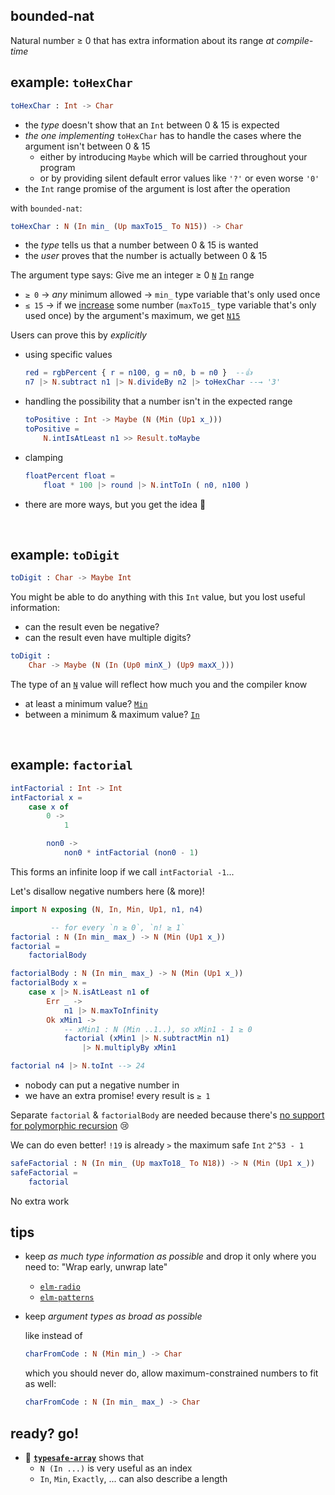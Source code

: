 ## bounded-nat

Natural number ≥ 0 that has extra information about its range _at compile-time_

## example: `toHexChar`

```elm
toHexChar : Int -> Char
```

  - the _type_ doesn't show that an `Int` between 0 & 15 is expected
  - _the one implementing_ `toHexChar` has to handle the cases where the argument isn't between 0 & 15
      - either by introducing `Maybe` which will be carried throughout your program
      - or by providing silent default error values like `'?'` or even worse `'0'`
  - the `Int` range promise of the argument is lost after the operation

with `bounded-nat`:
```elm
toHexChar : N (In min_ (Up maxTo15_ To N15)) -> Char
```

  - the _type_ tells us that a number between 0 & 15 is wanted
  - the _user_ proves that the number is actually between 0 & 15

The argument type says: Give me an integer ≥ 0 [`N`](N#N) [`In`](N#In) range
  - `≥ 0` → _any_ minimum allowed → `min_` type variable that's only used once
  - `≤ 15` → if we [increase](N#Up) some number (`maxTo15_` type variable that's only used once) by the argument's maximum, we get [`N15`](N#N15)

Users can prove this by _explicitly_

  - using specific values

    ```elm
    red = rgbPercent { r = n100, g = n0, b = n0 }  --👍
    n7 |> N.subtract n1 |> N.divideBy n2 |> toHexChar --→ '3'
    ```

  - handling the possibility that a number isn't in the expected range

    ```elm
    toPositive : Int -> Maybe (N (Min (Up1 x_)))
    toPositive =
        N.intIsAtLeast n1 >> Result.toMaybe
    ```

  - clamping

    ```elm
    floatPercent float =
        float * 100 |> round |> N.intToIn ( n0, n100 )
    ```

  - there are more ways, but you get the idea 🙂

&emsp;


## example: `toDigit`

```elm
toDigit : Char -> Maybe Int
```

You might be able to do anything with this `Int` value, but you lost useful information:

  - can the result even be negative?
  - can the result even have multiple digits?

```elm
toDigit :
    Char -> Maybe (N (In (Up0 minX_) (Up9 maxX_)))
```

The type of an [`N`](N#N) value will reflect how much you and the compiler know

  - at least a minimum value? [`Min`](N#Min)
  - between a minimum & maximum value? [`In`](N#In)


&emsp;


## example: `factorial`

```elm
intFactorial : Int -> Int
intFactorial x =
    case x of
        0 ->
            1

        non0 ->
            non0 * intFactorial (non0 - 1)
```

This forms an infinite loop if we call `intFactorial -1`...

Let's disallow negative numbers here (& more)!

```elm
import N exposing (N, In, Min, Up1, n1, n4)

         -- for every `n ≥ 0`, `n! ≥ 1`
factorial : N (In min_ max_) -> N (Min (Up1 x_))
factorial =
    factorialBody

factorialBody : N (In min_ max_) -> N (Min (Up1 x_))
factorialBody x =
    case x |> N.isAtLeast n1 of
        Err _ ->
            n1 |> N.maxToInfinity
        Ok xMin1 ->
            -- xMin1 : N (Min ..1..), so xMin1 - 1 ≥ 0
            factorial (xMin1 |> N.subtractMin n1)
                |> N.multiplyBy xMin1

factorial n4 |> N.toInt --> 24
```

- nobody can put a negative number in
- we have an extra promise! every result is `≥ 1`

Separate `factorial` & `factorialBody` are needed because there's [no support for polymorphic recursion](https://github.com/elm/compiler/issues/2180) 😢

We can do even better!
`!19` is already `>` the maximum safe `Int` `2^53 - 1`

```elm
safeFactorial : N (In min_ (Up maxTo18_ To N18)) -> N (Min (Up1 x_))
safeFactorial =
    factorial
```

No extra work


## tips

  - keep _as much type information as possible_ and drop it only where you need to: "Wrap early, unwrap late"
      - [`elm-radio`](https://elm-radio.com/episode/wrap-early-unwrap-late/)
      - [`elm-patterns`](https://sporto.github.io/elm-patterns/basic/wrap-early.html)

  - keep _argument types as broad as possible_
    
    like instead of
    ```elm
    charFromCode : N (Min min_) -> Char
    ```
    which you should never do, allow maximum-constrained numbers to fit as well:
    ```elm
    charFromCode : N (In min_ max_) -> Char
    ```

## ready? go!

- 👀 **[`typesafe-array`][typesafe-array]** shows that
    - `N (In ...)` is very useful as an index
    - `In`, `Min`, `Exactly`, ... can also describe a length

[typesafe-array]: https://package.elm-lang.org/packages/lue-bird/elm-typesafe-array/latest/
